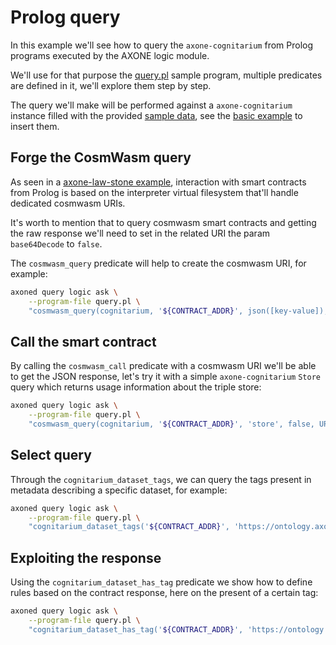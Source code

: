 # Prolog query

In this example we'll see how to query the `axone-cognitarium` from Prolog programs executed by the AXONE logic module.

We'll use for that purpose the [query.pl](query.pl) sample program, multiple predicates are defined in it, we'll explore them step by step.

The query we'll make will be performed against a `axone-cognitarium` instance filled with the provided [sample data](../sample-data.rdf.xml), see the [basic example](../basic) to insert them.

## Forge the CosmWasm query

As seen in a [axone-law-stone example](../../../axone-law-stone/examples/multiple-sources), interaction with smart contracts from Prolog is based on the
interpreter virtual filesystem that'll handle dedicated cosmwasm URIs.

It's worth to mention that to query cosmwasm smart contracts and getting the raw response we'll need to set in the related URI the param `base64Decode` to `false`.

The `cosmwasm_query` predicate will help to create the cosmwasm URI, for example:

```bash
axoned query logic ask \
    --program-file query.pl \
    "cosmwasm_query(cognitarium, '${CONTRACT_ADDR}', json([key-value]), false, URI)."
```

## Call the smart contract

By calling the `cosmwasm_call` predicate with a cosmwasm URI we'll be able to get the JSON response, let's try it with a simple `axone-cognitarium` `Store` query which returns usage information about the triple store:

```bash
axoned query logic ask \
    --program-file query.pl \
    "cosmwasm_query(cognitarium, '${CONTRACT_ADDR}', 'store', false, URI), cosmwasm_call(URI, Response)."
```

## Select query

Through the `cognitarium_dataset_tags`, we can query the tags present in metadata describing a specific dataset, for example:

```bash
axoned query logic ask \
    --program-file query.pl \
    "cognitarium_dataset_tags('${CONTRACT_ADDR}', 'https://ontology.axone.space/dataverse/dataset/0ea1fc7a-dd97-4adc-a10e-169c6597bcde', Tags)."
```

## Exploiting the response

Using the `cognitarium_dataset_has_tag` predicate we show how to define rules based on the contract response, here on the present of a certain tag:

```bash
axoned query logic ask \
    --program-file query.pl \
    "cognitarium_dataset_has_tag('${CONTRACT_ADDR}', 'https://ontology.axone.space/dataverse/dataset/0ea1fc7a-dd97-4adc-a10e-169c6597bcde', 'AwesomeData')."
```
